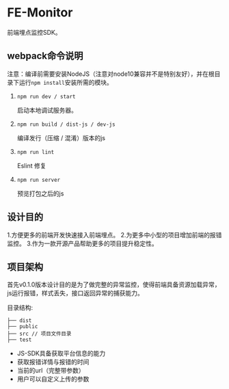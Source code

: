 # FE-Monitor

前端埋点监控SDK。

## webpack命令说明

注意：编译前需要安装NodeJS（注意对node10兼容并不是特别友好），并在根目录下运行`npm install`安装所需的模块。

1. `npm run dev / start`

    启动本地调试服务器。

2. `npm run build / dist-js / dev-js`

    编译发行（压缩 / 混淆）版本的js

3. `npm run lint`

    Eslint 修复

4. `npm run server`

    预览打包之后的js

## 设计目的

1.方便更多的前端开发快速接入前端埋点。
2.为更多中小型的项目增加前端的报错监控。
3.作为一款开源产品帮助更多的项目提升稳定性。

## 项目架构

首先v0.1.0版本设计目的是为了做完整的异常监控，使得前端具备资源加载异常，js运行报错，样式丢失，接口返回异常的捕获能力。

目录结构:
```
├── dist
├── public
├── src // 项目文件目录
├── test
```

* JS-SDK具备获取平台信息的能力
* 获取报错详情与报错的时间
* 当前的url（完整带参数）
* 用户可以自定义上传的参数

